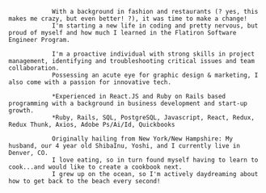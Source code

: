 
                With a background in fashion and restaurants (? yes, this makes me crazy, but even better! ?), it was time to make a change!
                I'm starting a new life in coding and pretty nervous, but proud of myself and how much I learned in the Flatiron Software Engineer Program.
                
                I'm a proactive individual with strong skills in project management, identifying and troubleshooting critical issues and team collaboration. 
                Possessing an acute eye for graphic design & marketing, I also come with a passion for innovative tech. 
                
                *Experienced in React.JS and Ruby on Rails based programming with a background in business development and start-up growth.
                *Ruby, Rails, SQL, PostgreSQL, Javascript, React, Redux, Redux Thunk, Axios, Adobe Ps/Ai/Id, Quickbooks

                Originally hailing from New York/New Hampshire: My husband, our 4 year old ShibaInu, Yoshi, and I currently live in Denver, CO. 
                I love eating, so in turn found myself having to learn to cook...and would like to create a cookbook next.
                I grew up on the ocean, so I'm actively daydreaming about how to get back to the beach every second!
                
        
